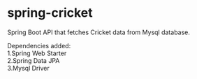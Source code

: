 # spring-cricket
Spring Boot API that fetches Cricket data from Mysql database.

Dependencies added:\
  1.Spring Web Starter\
  2.Spring Data JPA\
  3.Mysql Driver
